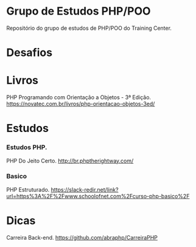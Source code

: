 # Grupo de Estudos PHP/POO

Repositório do grupo de estudos de PHP/POO do Training Center.

# Desafios

# Livros
PHP Programando com Orientação a Objetos - 3ª Edição.
https://novatec.com.br/livros/php-orientacao-objetos-3ed/

# Estudos
### Estudos PHP.
PHP Do Jeito Certo.
http://br.phptherightway.com/

### Basico
PHP Estruturado.
https://slack-redir.net/link?url=https%3A%2F%2Fwww.schoolofnet.com%2Fcurso-php-basico%2F

# Dicas
Carreira Back-end.
https://github.com/abraphp/CarreiraPHP



